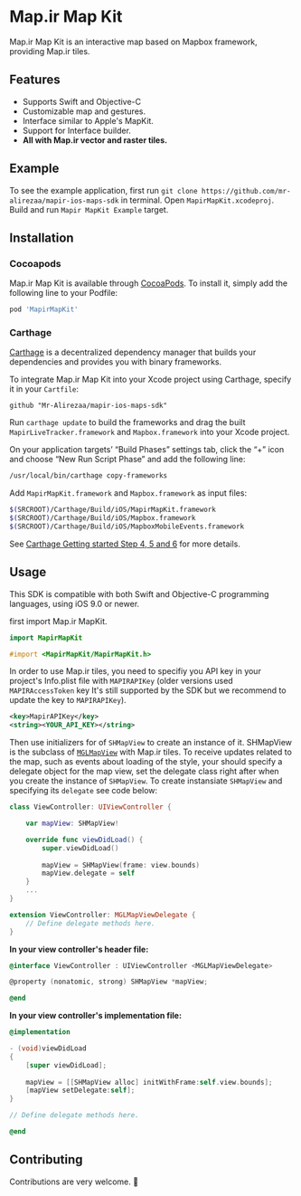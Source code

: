 # Map.ir Map Kit

Map.ir Map Kit is an interactive map based on Mapbox framework, providing Map.ir tiles.

## Features
- Supports Swift and Objective-C
- Customizable map and gestures.
- Interface similar to Apple's MapKit.
- Support for Interface builder.
- **All with Map.ir vector and raster tiles.**


## Example

To see the example application, first run `git clone https://github.com/mr-alirezaa/mapir-ios-maps-sdk` in terminal. Open `MapirMapKit.xcodeproj`. Build and run `Mapir MapKit Example` target.


## Installation

### Cocoapods

Map.ir Map Kit is available through [CocoaPods](http://cocoapods.org). To install
it, simply add the following line to your Podfile:

```bash
pod 'MapirMapKit' 
```

### Carthage

[Carthage](https://github.com/Carthage/Carthage) is a decentralized dependency manager that builds your dependencies and provides you with binary frameworks.

To integrate Map.ir Map Kit into your Xcode project using Carthage, specify it in your `Cartfile`:

```ogdl
github "Mr-Alirezaa/mapir-ios-maps-sdk"
```

Run `carthage update` to build the frameworks and drag the built `MapirLiveTracker.framework` and `Mapbox.framework` into your Xcode project. 

On your application targets’ “Build Phases” settings tab, click the “+” icon and choose “New Run Script Phase” and add the following line:

```bash
/usr/local/bin/carthage copy-frameworks
```

Add `MapirMapKit.framework` and `Mapbox.framework` as input files:

```bash
$(SRCROOT)/Carthage/Build/iOS/MapirMapKit.framework
$(SRCROOT)/Carthage/Build/iOS/Mapbox.framework
$(SRCROOT)/Carthage/Build/iOS/MapboxMobileEvents.framework
```

See [Carthage Getting started Step 4, 5 and 6](https://github.com/Carthage/Carthage/blob/master/README.md#if-youre-building-for-ios-tvos-or-watchos) for more details.

## Usage
This SDK is compatible with both Swift and Objective-C programming languages, using iOS 9.0 or newer. 

first import Map.ir MapKit.

```swift
import MapirMapKit
```

```objective-c
#import <MapirMapKit/MapirMapKit.h>
```

In order to use Map.ir tiles, you need to specifiy you API key in your project's Info.plist file with `MAPIRAPIKey` (older versions used `MAPIRAccessToken` key It's still supported by the SDK but we recommend to update the key to `MAPIRAPIKey`).

```xml
<key>MapirAPIKey</key>
<string><YOUR_API_KEY></string>
```

Then use initializers for of `SHMapView` to create an instance of it. SHMapView is the subclass of [`MGLMapView`](https://docs.mapbox.com/ios/api/maps/5.5.0/Classes/MGLMapView.html) with Map.ir tiles. To receive updates related to the map, such as events about loading of the style, your should specify a delegate object for the map view, set the delegate class right after when you create the instance of `SHMapView`. To create instansiate `SHMapView` and specifying its `delegate` see code below:

```swift
class ViewController: UIViewController {

    var mapView: SHMapView!

    override func viewDidLoad() { 
        super.viewDidLoad()
        
        mapView = SHMapView(frame: view.bounds)
        mapView.delegate = self
    }
    ...
}

extension ViewController: MGLMapViewDelegate {
    // Define delegate methods here.
}
```

**In your view controller's header file:**

```objective-c
@interface ViewController : UIViewController <MGLMapViewDelegate>

@property (nonatomic, strong) SHMapView *mapView;

@end
```

**In your view controller's implementation file:**

```objective-c
@implementation

- (void)viewDidLoad
{
    [super viewDidLoad];
    
    mapView = [[SHMapView alloc] initWithFrame:self.view.bounds];
    [mapView setDelegate:self];
}

// Define delegate methods here.

@end
```

## Contributing

Contributions are very welcome. 🙌
